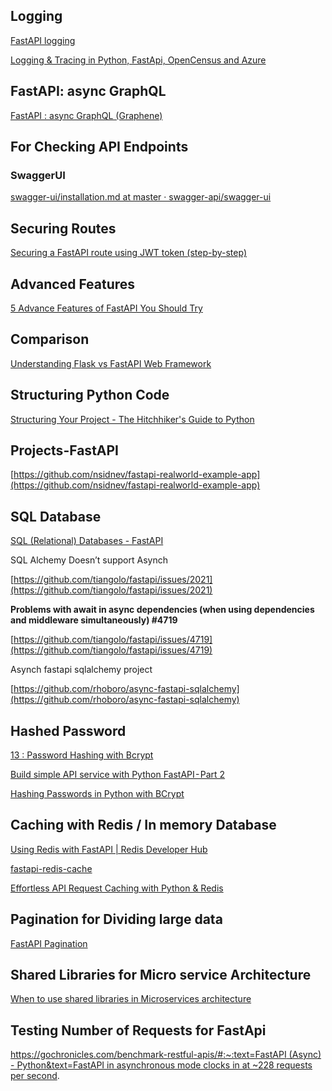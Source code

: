 ## Logging

[FastAPI logging](https://philstories.medium.com/fastapi-logging-f6237b84ea64)

[Logging & Tracing in Python, FastApi, OpenCensus and Azure](https://dev.to/tomas223/logging-tracing-in-python-fastapi-with-opencensus-a-azure-2jcm)

## FastAPI: async GraphQL

[FastAPI : async GraphQL (Graphene)](https://philstories.medium.com/fastapi-async-graphql-graphene-c0690381ba67)

## For Checking API Endpoints

### SwaggerUI

[swagger-ui/installation.md at master · swagger-api/swagger-ui](https://github.com/swagger-api/swagger-ui/blob/master/docs/usage/installation.md)

## Securing Routes

[Securing a FastAPI route using JWT token (step-by-step)](https://medium.com/everything-full-stack/securing-a-fastapi-route-using-jwt-token-step-by-step-f4c03d96a8ea)

## Advanced Features

[5 Advance Features of FastAPI You Should Try](https://levelup.gitconnected.com/5-advance-features-of-fastapi-you-should-try-7c0ac7eebb3e)

## Comparison

[Understanding Flask vs FastAPI Web Framework](https://towardsdatascience.com/understanding-flask-vs-fastapi-web-framework-fe12bb58ee75)

## Structuring Python Code

[Structuring Your Project - The Hitchhiker's Guide to Python](https://docs.python-guide.org/writing/structure/)

## Projects-FastAPI

[https://github.com/nsidnev/fastapi-realworld-example-app](https://github.com/nsidnev/fastapi-realworld-example-app)

## SQL Database

[SQL (Relational) Databases - FastAPI](https://fastapi.tiangolo.com/tutorial/sql-databases/)

SQL Alchemy Doesn’t support Asynch

[https://github.com/tiangolo/fastapi/issues/2021](https://github.com/tiangolo/fastapi/issues/2021)

**Problems with await in async dependencies (when using dependencies and middleware simultaneously) #4719**

[https://github.com/tiangolo/fastapi/issues/4719](https://github.com/tiangolo/fastapi/issues/4719)

Asynch fastapi sqlalchemy project

[https://github.com/rhoboro/async-fastapi-sqlalchemy](https://github.com/rhoboro/async-fastapi-sqlalchemy)

## Hashed Password

[13 : Password Hashing with Bcrypt](https://www.fastapitutorial.com/blog/password-hashing-fastapi/)

[Build simple API service with Python FastAPI - Part 2](https://ledinhcuong99.medium.com/build-simple-api-service-with-python-fastapi-part-2-1727d4ce4cdc)

[Hashing Passwords in Python with BCrypt](https://stackabuse.com/hashing-passwords-in-python-with-bcrypt/)

## Caching with Redis / In memory Database

[Using Redis with FastAPI | Redis Developer Hub](https://developer.redis.com/develop/python/fastapi/)

[fastapi-redis-cache](https://pypi.org/project/fastapi-redis-cache/)

[Effortless API Request Caching with Python & Redis](https://rednafi.github.io/digressions/python/database/2020/05/25/python-redis-cache.html)

## Pagination for Dividing large data

[FastAPI Pagination](https://uriyyo-fastapi-pagination.netlify.app/)

## Shared Libraries for Micro service Architecture

[When to use shared libraries in Microservices architecture](https://shekhargulati.com/2021/10/20/when-to-use-shared-libraries-in-microservices-architecture/)

## Testing Number of Requests for FastApi

[https://gochronicles.com/benchmark-restful-apis/#:~:text=FastAPI (Async) - Python&text=FastAPI in asynchronous mode clocks in at ~228 requests per second](https://gochronicles.com/benchmark-restful-apis/#:~:text=FastAPI%20(Async)%20%2D%20Python&text=FastAPI%20in%20asynchronous%20mode%20clocks%20in%20at%20~228%20requests%20per%20second).